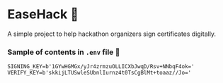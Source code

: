 # EaseHack 🔏
A simple project to help hackathon organizers sign certificates digitally.

### Sample of contents in `.env` file 🔑
```
SIGNING_KEY=b'1GYwHGMGx/yJr4zrmzuOLLICXbJwqD/Rsv+NNbqF4ok='
VERIFY_KEY=b'skkijLTUSwleSUbnlIurnz4t0TsCgBlMt+toaaz//Jo='
```